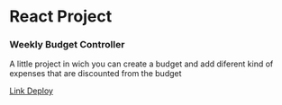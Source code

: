 <h1>React Project</h1>
<h3>Weekly Budget Controller</h3>
<p>A little project in wich you can create a budget and add diferent kind of expenses that are discounted from the budget</p>
<a href="https://6361105ba824d02b3875a03f--monumental-selkie-a630d8.netlify.app/">
Link Deploy
</a> 
